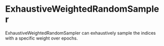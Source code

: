 # ExhaustiveWeightedRandomSampler
ExhaustiveWeightedRandomSampler can exhaustively sample the indices with a specific weight over epochs.

